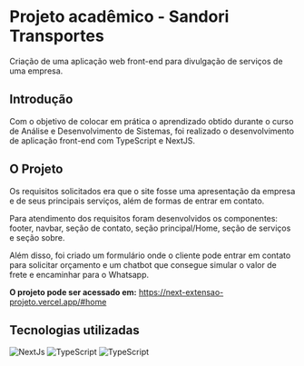 
# Projeto acadêmico - Sandori Transportes


Criação de uma aplicação web front-end para divulgação de serviços de uma empresa. 
## Introdução

Com o objetivo de colocar em prática o aprendizado obtido durante o curso de Análise e Desenvolvimento de Sistemas, foi realizado o desenvolvimento de aplicação front-end com TypeScript e NextJS.


## O Projeto
Os requisitos solicitados era que o site fosse uma apresentação da empresa e de seus principais serviços, além de formas de entrar em contato. 

Para atendimento dos requisitos foram desenvolvidos os componentes: footer, navbar, seção de contato, seção principal/Home, seção de serviços e seção sobre. 

Além disso, foi criado um formulário onde o cliente pode entrar em contato para solicitar orçamento e um chatbot que consegue simular o valor de frete e encaminhar para o Whatsapp. 

**O projeto pode ser acessado em:** https://next-extensao-projeto.vercel.app/#home

## Tecnologias utilizadas

<img alt= "NextJs" src="https://img.shields.io/badge/NextJS-000000?logo=nextdotjs&logoColor=white&style=for-the-badge"/>

<img alt= "TypeScript" src="https://img.shields.io/badge/TypeScript-007ACC?logo=typescript&logoColor=white&style=for-the-badge"/>

<img alt= "TypeScript" src="https://img.shields.io/badge/Vercel-000000?logo=vercel&logoColor=white&style=for-the-badge"/>





